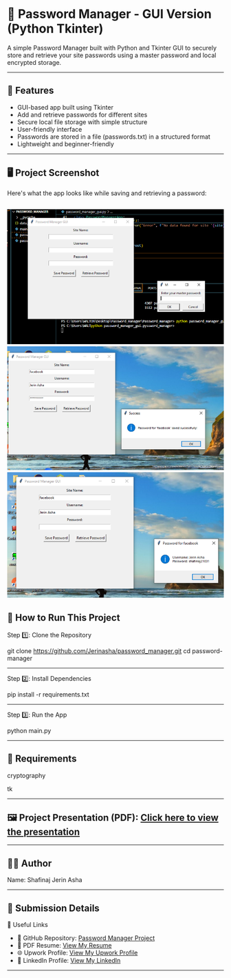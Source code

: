# 🔐 Password Manager - GUI Version (Python Tkinter)

A simple Password Manager built with Python and Tkinter GUI to securely store and retrieve your site passwords using a master password and local encrypted storage.

---

## 📌 Features

- GUI-based app built using Tkinter
- Add and retrieve passwords for different sites
- Secure local file storage with simple structure
- User-friendly interface
- Passwords are stored in a file (passwords.txt) in a structured format
- Lightweight and beginner-friendly

---

## 🖥️ Project Screenshot

Here's what the app looks like while saving and retrieving a password:

![Password Manager Screenshot](./Screenshot%20(42).png)
![screenshot1](./Screenshot%20(45).png)
![screenshot1](./Screenshot%20(44).png)
---

## 🚀 How to Run This Project

Step 1️⃣: Clone the Repository

git clone https://github.com/Jerinasha/password_manager.git
cd password-manager

---

Step 2️⃣: Install Dependencies

pip install -r requirements.txt

---

Step 3️⃣: Run the App 

python main.py

---


## 🧾 Requirements 
cryptography 

tk

---

## 🖼️ Project Presentation (PDF): [Click here to view the presentation](https://github.com/Jerinasha/password_manager/blob/96c872ca99ca966299975e399a8ca05056a85cc9/Presentationproject.pptx) 

---

## 👩‍💻 Author 
Name: Shafinaj Jerin Asha

---

## 📌 Submission Details 
🔗 Useful Links

- 📁 GitHub Repository: [Password Manager Project](https://github.com/Jerinasha/password_manager.git)
- 📄 PDF Resume: [View My Resume](https://github.com/Jerinasha/Portfolio-Asha-/blob/a50ebf5d0bed2695860ff33c327960da70bf4bff/Asha(CV).pdf)
- 🌐 Upwork Profile: [View My Upwork Profile](https://www.upwork.com/freelancers/~01833eb450d6920bb6?mp_source=share)
- 💼 LinkedIn Profile: [View My LinkedIn](https://www.linkedin.com/in/jerin-asha-568835357/)

---